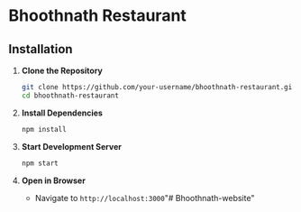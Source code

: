 # Bhoothnath Restaurant

## Installation

1. **Clone the Repository**
   ```bash
   git clone https://github.com/your-username/bhoothnath-restaurant.git
   cd bhoothnath-restaurant
   ```

2. **Install Dependencies**
   ```bash
   npm install
   ```

3. **Start Development Server**
   ```bash
   npm start
   ```

4. **Open in Browser**
   - Navigate to `http://localhost:3000`"# Bhoothnath-website" 
